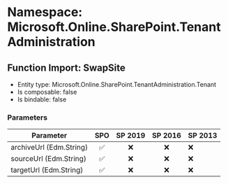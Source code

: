 # Namespace: Microsoft.Online.SharePoint.TenantAdministration

## Function Import: SwapSite

- Entity type: Microsoft.Online.SharePoint.TenantAdministration.Tenant
- Is composable: false
- Is bindable: false

### Parameters

Parameter | SPO | SP 2019 | SP 2016 | SP 2013
----------|:---:|:-------:|:-------:|:-------
archiveUrl (Edm.String) | ✅ | ❌ | ❌ | ❌
sourceUrl (Edm.String) | ✅ | ❌ | ❌ | ❌
targetUrl (Edm.String) | ✅ | ❌ | ❌ | ❌
